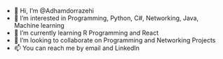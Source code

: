 - 👋 Hi, I’m @Adhamdorrazehi
- 👀 I’m interested in Programming, Python, C#, Networking, Java, Machine learning
- 🌱 I’m currently learning R Programming and React
- 💞️ I’m looking to collaborate on Programming and Networking Projects
- 📫 You can reach me by email and LinkedIn

<!---
Adhamdorrazehi/Adhamdorrazehi is a ✨ special ✨ repository because its `README.md` (this file) appears on your GitHub profile.
You can click the Preview link to take a look at your changes.
--->
